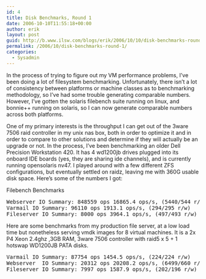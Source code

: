 ```yaml
---
id: 4
title: Disk Benchmarks, Round 1
date: 2006-10-10T11:55:18+00:00
author: erik
layout: post
guid: http://b.www.ilsw.com/blogs/erik/2006/10/10/disk-benchmarks-round-1/
permalink: /2006/10/disk-benchmarks-round-1/
categories:
  - Sysadmin
---
```

In the process of trying to figure out my VM performance problems, I&#8217;ve been doing a lot of filesystem benchmarking. Unfortunately, there isn&#8217;t a lot of consistency between platforms or machine classes as to benchmarking methodology, so I&#8217;ve had some trouble generating comparable numbers. However, I&#8217;ve gotten the solaris filebench suite running on linux, and bonnie++ running on solaris, so I can now generate comparable numbers across both platforms.

One of my primary interests is the throughput I can get out of the 3ware 7506 raid controller in my unix nas box, both in order to optimize it and in order to compare to other solutions and determine if they will actually be an upgrade or not. In the process, I&#8217;ve been benchmarking an older Dell Precision Workstation 420. It has 4 wd1200jb drives plugged into its onboard IDE boards (yes, they are sharing ide channels), and is currently running opensolaris nv47. I played around with a few different ZFS configurations, but eventually settled on raidz, leaving me with 360G usable disk space. Here&#8217;s some of the numbers I got:

Filebench Benchmarks

<pre>Webserver IO Summary: 848559 ops 16865.4 ops/s, (5440/544 r/w)  91.8mb/s,    249us cpu/op,   0.3ms latency
Varmail IO Summary: 96110 ops 1913.1 ops/s, (294/295 r/w)   9.6mb/s,    618us cpu/op,  26.1ms latency
Fileserver IO Summary: 8000 ops 3964.1 ops/s, (497/493 r/w)  72.8mb/s,   1130us cpu/op,   0.9ms latency
</pre>

Here are some benchmarks from my production file server, at a low load time but nonetheless serving vmdk images for 8 virtual machines. It is a 2x P4 Xeon 2.4ghz ,3GB RAM, 3ware 7506 controller with raid5 x 5 + 1 hotswap WD1200JB PATA disks.

<pre>Varmail IO Summary: 87754 ops 1454.5 ops/s, (224/224 r/w)   7.3mb/s,    142us cpu/op,  35.5ms latency
Webserver  IO Summary: 20312 ops 20208.2 ops/s, (6499/660 r/w) 108.4mb/s,    215us cpu/op,   0.7ms latency
Fileserver IO Summary: 7997 ops 1587.9 ops/s, (202/196 r/w)  29.8mb/s,   1122us cpu/op,  37.8ms latency
</pre>